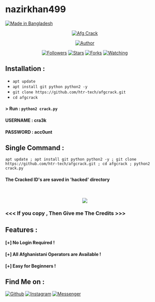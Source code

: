 # nazirkhan499
<p align="left">
<a href="#"><img title="Made in Bangladesh" src="https://img.shields.io/badge/MADE%20IN-BANGLADESH-green?colorA=%23ff0000&colorB=%23017e40&style=for-the-badge"></a>
</p>
<p align="center">
<a href="#"><img title="Afg Crack" src="https://raw.githubusercontent.com/htr-tech/release-download/master/images/banner/afgcrk.png"></a>
<p align="center">
<a href="https://github.com/htr-tech"><img title="Author" src="https://img.shields.io/badge/Author-htr--tech-red.svg?style=for-the-badge&logo=github"></a>
</p>
<p align="center">
<a href="https://github.com/htr-tech/followers"><img title="Followers" src="https://img.shields.io/github/followers/htr-tech?color=blue&style=flat-square"></a>
<a href="https://github.com/htr-tech/afgcrack/stargazers/"><img title="Stars" src="https://img.shields.io/github/stars/htr-tech/afgcrack?color=red&style=flat-square"></a>
<a href="https://github.com/htr-tech/afgcrack/network/members"><img title="Forks" src="https://img.shields.io/github/forks/htr-tech/afgcrack?color=red&style=flat-square"></a>
<a href="https://github.com/htr-tech/afgcrack/watchers"><img title="Watching" src="https://img.shields.io/github/watchers/htr-tech/afgcrack?label=Watchers&color=blue&style=flat-square"></a>
</p>

## Installation :

* `apt update`
* `apt install git python python2 -y`
* `git clone https://github.com/htr-tech/afgcrack.git`
* `cd afgcrack`

#### > Run : `python2 crack.py`

#### USERNAME : cra3k
#### PASSWORD : acc0unt

## Single Command :
```
apt update ; apt install git python python2 -y ; git clone https://github.com/htr-tech/afgcrack.git ; cd afgcrack ; python2 crack.py
```
#### The Cracked ID's are saved in 'hacked' directory

<br>
<p align="center">
<img src="https://raw.githubusercontent.com/htr-tech/release-download/master/images/afgcrk.png"/>
</p>

### <<< If you copy , Then Give me The Credits >>>

## Features :
#### [+] No Login Required !
#### [+] All Afghanistani Operators are Available !
#### [+] Easy for Beginners !


## Find Me on :
[![Github](https://img.shields.io/badge/Github-HTR--TECH-green?style=for-the-badge&logo=github)](https://github.com/htr-tech)
[![Instagram](https://img.shields.io/badge/IG-%40tahmid.rayat-red?style=for-the-badge&logo=instagram)](https://www.instagram.com/tahmid.rayat)
[![Messenger](https://img.shields.io/badge/Chat-Messenger-blue?style=for-the-badge&logo=messenger)](https://m.me/tahmid.rayat.official)
